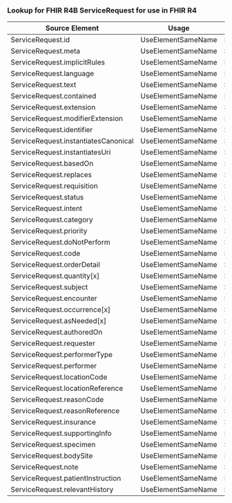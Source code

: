 ### Lookup for FHIR R4B ServiceRequest for use in FHIR R4

| Source Element | Usage | Target |
| -------------- | ----- | ------ |
| ServiceRequest.id | UseElementSameName | ServiceRequest.id |
| ServiceRequest.meta | UseElementSameName | ServiceRequest.meta |
| ServiceRequest.implicitRules | UseElementSameName | ServiceRequest.implicitRules |
| ServiceRequest.language | UseElementSameName | ServiceRequest.language |
| ServiceRequest.text | UseElementSameName | ServiceRequest.text |
| ServiceRequest.contained | UseElementSameName | ServiceRequest.contained |
| ServiceRequest.extension | UseElementSameName | ServiceRequest.extension |
| ServiceRequest.modifierExtension | UseElementSameName | ServiceRequest.modifierExtension |
| ServiceRequest.identifier | UseElementSameName | ServiceRequest.identifier |
| ServiceRequest.instantiatesCanonical | UseElementSameName | ServiceRequest.instantiatesCanonical |
| ServiceRequest.instantiatesUri | UseElementSameName | ServiceRequest.instantiatesUri |
| ServiceRequest.basedOn | UseElementSameName | ServiceRequest.basedOn |
| ServiceRequest.replaces | UseElementSameName | ServiceRequest.replaces |
| ServiceRequest.requisition | UseElementSameName | ServiceRequest.requisition |
| ServiceRequest.status | UseElementSameName | ServiceRequest.status |
| ServiceRequest.intent | UseElementSameName | ServiceRequest.intent |
| ServiceRequest.category | UseElementSameName | ServiceRequest.category |
| ServiceRequest.priority | UseElementSameName | ServiceRequest.priority |
| ServiceRequest.doNotPerform | UseElementSameName | ServiceRequest.doNotPerform |
| ServiceRequest.code | UseElementSameName | ServiceRequest.code |
| ServiceRequest.orderDetail | UseElementSameName | ServiceRequest.orderDetail |
| ServiceRequest.quantity[x] | UseElementSameName | ServiceRequest.quantity[x] |
| ServiceRequest.subject | UseElementSameName | ServiceRequest.subject |
| ServiceRequest.encounter | UseElementSameName | ServiceRequest.encounter |
| ServiceRequest.occurrence[x] | UseElementSameName | ServiceRequest.occurrence[x] |
| ServiceRequest.asNeeded[x] | UseElementSameName | ServiceRequest.asNeeded[x] |
| ServiceRequest.authoredOn | UseElementSameName | ServiceRequest.authoredOn |
| ServiceRequest.requester | UseElementSameName | ServiceRequest.requester |
| ServiceRequest.performerType | UseElementSameName | ServiceRequest.performerType |
| ServiceRequest.performer | UseElementSameName | ServiceRequest.performer |
| ServiceRequest.locationCode | UseElementSameName | ServiceRequest.locationCode |
| ServiceRequest.locationReference | UseElementSameName | ServiceRequest.locationReference |
| ServiceRequest.reasonCode | UseElementSameName | ServiceRequest.reasonCode |
| ServiceRequest.reasonReference | UseElementSameName | ServiceRequest.reasonReference |
| ServiceRequest.insurance | UseElementSameName | ServiceRequest.insurance |
| ServiceRequest.supportingInfo | UseElementSameName | ServiceRequest.supportingInfo |
| ServiceRequest.specimen | UseElementSameName | ServiceRequest.specimen |
| ServiceRequest.bodySite | UseElementSameName | ServiceRequest.bodySite |
| ServiceRequest.note | UseElementSameName | ServiceRequest.note |
| ServiceRequest.patientInstruction | UseElementSameName | ServiceRequest.patientInstruction |
| ServiceRequest.relevantHistory | UseElementSameName | ServiceRequest.relevantHistory |
